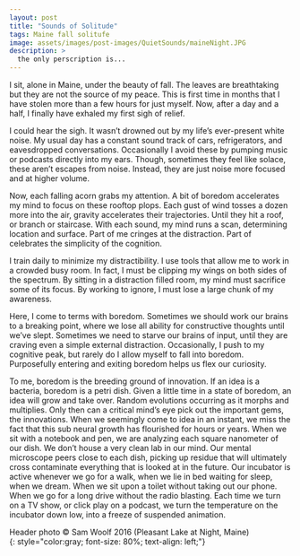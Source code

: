 ```yaml
---
layout: post
title: "Sounds of Solitude"
tags: Maine fall solitufe
image: assets/images/post-images/QuietSounds/maineNight.JPG
description: >
  the only perscription is...
---
```

I sit, alone in Maine, under the beauty of fall. The leaves are breathtaking but they are not the source of my peace. This is first time in months that I have stolen more than a few hours for just myself. Now, after a day and a half, I finally have exhaled my first sigh of relief.

I could hear the sigh. It wasn’t drowned out by my life’s ever-present white noise. My usual day has a constant sound track of cars, refrigerators, and eavesdropped conversations. Occasionally I avoid these by pumping music or podcasts directly into my ears. Though, sometimes they feel like solace, these aren’t escapes from noise. Instead, they are just noise more focused and at higher volume.

Now, each falling acorn grabs my attention. A bit of boredom accelerates my mind to focus on these rooftop plops. Each gust of wind tosses a dozen more into the air, gravity accelerates their trajectories. Until they hit a roof, or branch or staircase. With each sound, my mind runs a scan, determining location and surface. Part of me cringes at the distraction. Part of celebrates the simplicity of the cognition.

I train daily to minimize my distractibility. I use tools that allow me to work in a crowded busy room. In fact, I must be clipping my wings on both sides of the spectrum. By sitting in a distraction filled room, my mind must sacrifice some of its focus. By working to ignore, I must lose a large chunk of my awareness.

Here, I come to terms with boredom. Sometimes we should work our brains to a breaking point, where we lose all ability for constructive thoughts until we’ve slept. Sometimes we need to starve our brains of input, until they are craving even a simple external distraction. Occasionally, I push to my cognitive peak, but rarely do I allow myself to fall into boredom. Purposefully entering and exiting boredom helps us flex our curiosity.

To me, boredom is the breeding ground of innovation. If an idea is a bacteria, boredom is a petri dish. Given a little time in a state of boredom, an idea will grow and take over. Random evolutions occurring as it morphs and multiplies. Only then can a critical mind’s eye pick out the important gems, the innovations. When we seemingly come to idea in an instant, we miss the fact that this sub neural growth has flourished for hours or years. When we sit with a notebook and pen, we are analyzing each square nanometer of our dish. We don’t house a very clean lab in our mind. Our mental microscope peers close to each dish, picking up residue that will ultimately cross contaminate everything that is looked at in the future. Our incubator is active whenever we go for a walk, when we lie in bed waiting for sleep, when we dream. When we sit upon a toilet without taking out our phone. When we go for a long drive without the radio blasting. Each time we turn on a TV show, or click play on a podcast, we turn the temperature on the incubator down low, into a freeze of suspended animation.

Header photo &copy; Sam Woolf 2016 (Pleasant Lake at Night, Maine)<br>
{: style="color:gray; font-size: 80%; text-align: left;"}